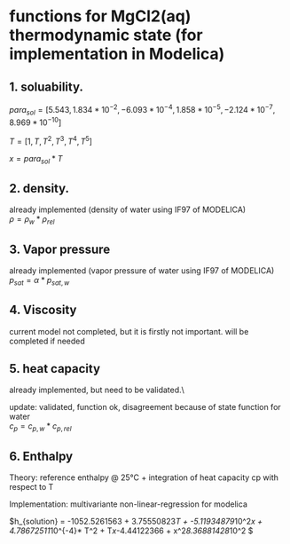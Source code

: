 # functions for MgCl2(aq) thermodynamic state (for implementation in Modelica)

## 1. soluability.

$para_{sol} = [5.543, 1.834*10^{-2}, -6.093*10^{-4}, 1.858*10^{-5}, -2.124*10^{-7}, 8.969*10^{-10}]$

$T = [1, T, T^{2}, T^{3}, T^{4}, T^{5}]$

$x = para_{sol} * T$

## 2. density.
already implemented (density of water using IF97 of MODELICA)\
$\rho = \rho_w * \rho_{rel}$

## 3. Vapor pressure
already implemented (vapor pressure of water using IF97 of MODELICA)\
$p_{sat} = \alpha * p_{sat,w}$

## 4. Viscosity
current model not completed, but it is firstly not important. will be completed if needed

## 5. heat capacity
already implemented, but need to be validated.\

update: validated, function ok, disagreement because of state function for water \
$c_{p} = c_{p,w} * c_{p,rel}$ 

## 6. Enthalpy

Theory: reference enthalpy @ 25°C + integration of heat capacity cp with respect to T

Implementation: multivariante non-linear-regression for modelica

$h_{solution} = -1052.5261563 + 3.75550823*T + -5.11934879*10^2*x + 4.78672511*10^{-4}* T^2 + T*x*-4.44122366 + x^2*8.36881428*10^2 $
